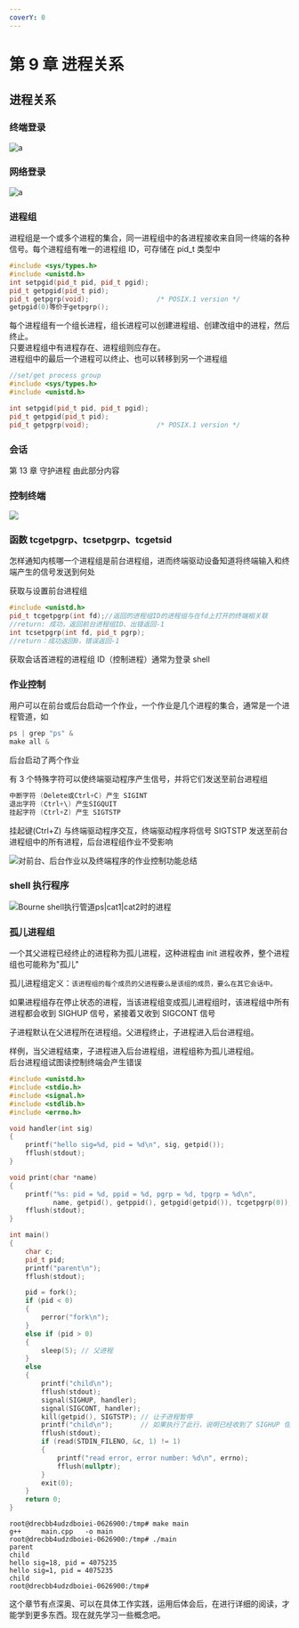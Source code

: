 ```yaml
---
coverY: 0
---
```


# 第 9 章 进程关系

## 进程关系

### 终端登录

![a](../.gitbook/assets/2023-02-22224107.jpg)

### 网络登录

![a](../.gitbook/assets/2023-02-22224328.jpg)

### 进程组

进程组是一个或多个进程的集合，同一进程组中的各进程接收来自同一终端的各种信号。每个进程组有唯一的进程组 ID，可存储在 pid_t 类型中

```cpp
#include <sys/types.h>
#include <unistd.h>
int setpgid(pid_t pid, pid_t pgid);
pid_t getpgid(pid_t pid);
pid_t getpgrp(void);                 /* POSIX.1 version */
getpgid(0)等价于getpgrp();
```

每个进程组有一个组长进程，组长进程可以创建进程组、创建改组中的进程，然后终止。  
只要进程组中有进程存在、进程组则应存在。  
进程组中的最后一个进程可以终止、也可以转移到另一个进程组

```cpp
//set/get process group
#include <sys/types.h>
#include <unistd.h>

int setpgid(pid_t pid, pid_t pgid);
pid_t getpgid(pid_t pid);
pid_t getpgrp(void);                 /* POSIX.1 version */
```

### 会话

第 13 章 守护进程 由此部分内容

### 控制终端

![](../.gitbook/assets/2023-02-22225613.jpg)

### 函数 tcgetpgrp、tcsetpgrp、tcgetsid

怎样通知内核哪一个进程组是前台进程组，进而终端驱动设备知道将终端输入和终端产生的信号发送到何处

获取与设置前台进程组

```cpp
#include <unistd.h>
pid_t tcgetpgrp(int fd);//返回的进程组ID的进程组与在fd上打开的终端相关联
//return: 成功，返回前台进程组ID、出错返回-1
int tcsetpgrp(int fd, pid_t pgrp);
//return：成功返回0，错误返回-1
```

获取会话首进程的进程组 ID（控制进程）通常为登录 shell

### 作业控制

用户可以在前台或后台启动一个作业，一个作业是几个进程的集合，通常是一个进程管道，如

```cpp
ps | grep "ps" &
make all &
```

后台启动了两个作业

有 3 个特殊字符可以使终端驱动程序产生信号，并将它们发送至前台进程组

```cpp
中断字符 (Delete或Ctrl+C) 产生 SIGINT
退出字符 (Ctrl+\) 产生SIGQUIT
挂起字符 (Ctrl+Z) 产生 SIGTSTP
```

挂起键(Ctrl+Z) 与终端驱动程序交互，终端驱动程序将信号 SIGTSTP 发送至前台进程组中的所有进程，后台进程组作业不受影响

![对前台、后台作业以及终端程序的作业控制功能总结](../.gitbook/assets/2023-02-22231601.jpg)

### shell 执行程序

![Bourne shell执行管道ps|cat1|cat2时的进程](../.gitbook/assets/2023-02-22232034.jpg)

### 孤儿进程组

一个其父进程已经终止的进程称为孤儿进程，这种进程由 init 进程收养，整个进程组也可能称为"孤儿"

孤儿进程组定义：`该进程组的每个成员的父进程要么是该组的成员，要么在其它会话中。`

如果进程组存在停止状态的进程，当该进程组变成孤儿进程组时，该进程组中所有进程都会收到 SIGHUP 信号，紧接着又收到 SIGCONT 信号

子进程默认在父进程所在进程组。父进程终止，子进程进入后台进程组。

样例，当父进程结束，子进程进入后台进程组，进程组称为孤儿进程组。  
后台进程组试图读控制终端会产生错误

```cpp
#include <unistd.h>
#include <stdio.h>
#include <signal.h>
#include <stdlib.h>
#include <errno.h>

void handler(int sig)
{
    printf("hello sig=%d, pid = %d\n", sig, getpid());
    fflush(stdout);
}

void print(char *name)
{
    printf("%s: pid = %d, ppid = %d, pgrp = %d, tpgrp = %d\n",
           name, getpid(), getppid(), getpgid(getpid()), tcgetpgrp(0));
    fflush(stdout);
}

int main()
{
    char c;
    pid_t pid;
    printf("parent\n");
    fflush(stdout);

    pid = fork();
    if (pid < 0)
    {
        perror("fork\n");
    }
    else if (pid > 0)
    {
        sleep(5); // 父进程
    }
    else
    {
        printf("child\n");
        fflush(stdout);
        signal(SIGHUP, handler);
        signal(SIGCONT, handler);
        kill(getpid(), SIGTSTP); // 让子进程暂停
        printf("child\n");       // 如果执行了此行，说明已经收到了 SIGHUP 信号
        fflush(stdout);
        if (read(STDIN_FILENO, &c, 1) != 1)
        {
            printf("read error, error number: %d\n", errno);
            fflush(nullptr);
        }
        exit(0);
    }
    return 0;
}
```

```shell
root@drecbb4udzdboiei-0626900:/tmp# make main
g++     main.cpp   -o main
root@drecbb4udzdboiei-0626900:/tmp# ./main
parent
child
hello sig=18, pid = 4075235
hello sig=1, pid = 4075235
child
root@drecbb4udzdboiei-0626900:/tmp#
```

这个章节有点深奥、可以在具体工作实践，运用后体会后，在进行详细的阅读，才能学到更多东西。现在就先学习一些概念吧。
